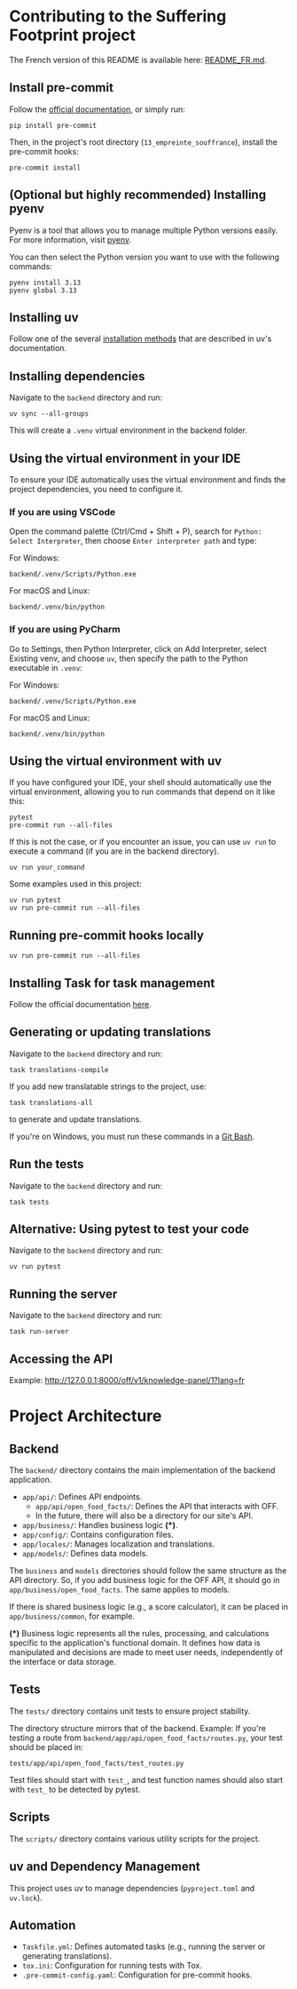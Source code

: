 # Contributing to the Suffering Footprint project

The French version of this README is available here: [README_FR.md](README_FR.md).

## Install pre-commit

Follow the [official documentation](https://pre-commit.com/), or simply run:

    pip install pre-commit

Then, in the project's root directory (`13_empreinte_souffrance`), install the pre-commit hooks:

    pre-commit install

## (Optional but highly recommended) Installing pyenv

Pyenv is a tool that allows you to manage multiple Python versions easily.\
For more information, visit [pyenv](https://github.com/pyenv/pyenv-installer).

You can then select the Python version you want to use with the following commands:

    pyenv install 3.13
    pyenv global 3.13

## Installing uv

Follow one of the several [installation methods](https://docs.astral.sh/uv/getting-started/installation/) that are described in uv's documentation.

## Installing dependencies

Navigate to the `backend` directory and run:

    uv sync --all-groups

This will create a `.venv` virtual environment in the backend folder.

## Using the virtual environment in your IDE

To ensure your IDE automatically uses the virtual environment and finds the project dependencies, you need to configure it.

### If you are using VSCode

Open the command palette (Ctrl/Cmd + Shift + P), search for `Python: Select Interpreter`, then choose `Enter interpreter path` and type:

For Windows:

    backend/.venv/Scripts/Python.exe

For macOS and Linux:

    backend/.venv/bin/python

### If you are using PyCharm

Go to Settings, then Python Interpreter, click on Add Interpreter, select Existing venv, and choose `uv`, then specify the path to the Python executable in `.venv`:

For Windows:

    backend/.venv/Scripts/Python.exe

For macOS and Linux:

    backend/.venv/bin/python

## Using the virtual environment with uv

If you have configured your IDE, your shell should automatically use the virtual environment, allowing you to run commands that depend on it like this:

    pytest
    pre-commit run --all-files

If this is not the case, or if you encounter an issue, you can use `uv run` to execute a command (if you are in the backend directory).

    uv run your_command

Some examples used in this project:

    uv run pytest
    uv run pre-commit run --all-files

## Running pre-commit hooks locally

    uv run pre-commit run --all-files

## Installing Task for task management

Follow the official documentation [here](https://taskfile.dev/installation/).

## Generating or updating translations

Navigate to the `backend` directory and run:

    task translations-compile

If you add new translatable strings to the project, use:

    task translations-all

to generate and update translations.

If you're on Windows, you must run these commands in a [Git Bash](https://gitforwindows.org/).

## Run the tests

Navigate to the `backend` directory and run:

    task tests

## Alternative: Using pytest to test your code

Navigate to the `backend` directory and run:

    uv run pytest

## Running the server

Navigate to the `backend` directory and run:

    task run-server

## Accessing the API

Example: <http://127.0.0.1:8000/off/v1/knowledge-panel/1?lang=fr>


# Project Architecture

## Backend

The `backend/` directory contains the main implementation of the backend application.

- `app/api/`: Defines API endpoints.
  - `app/api/open_food_facts/`: Defines the API that interacts with OFF.
  - In the future, there will also be a directory for our site's API.
- `app/business/`: Handles business logic **(*)**.
- `app/config/`: Contains configuration files.
- `app/locales/`: Manages localization and translations.
- `app/models/`: Defines data models.

The `business` and `models` directories should follow the same structure as the API directory. So, if you add business logic for the OFF API, it should go in `app/business/open_food_facts`. The same applies to models.

If there is shared business logic (e.g., a score calculator), it can be placed in `app/business/common`, for example.

**(*)** Business logic represents all the rules, processing, and calculations specific to the application's functional domain. It defines how data is manipulated and decisions are made to meet user needs, independently of the interface or data storage.

## Tests

The `tests/` directory contains unit tests to ensure project stability.

The directory structure mirrors that of the backend. Example: If you're testing a route from `backend/app/api/open_food_facts/routes.py`, your test should be placed in:

    tests/app/api/open_food_facts/test_routes.py

Test files should start with `test_`, and test function names should also start with `test_` to be detected by pytest.

## Scripts

The `scripts/` directory contains various utility scripts for the project.

## uv and Dependency Management

This project uses uv to manage dependencies (`pyproject.toml` and `uv.lock`).

## Automation

- `Taskfile.yml`: Defines automated tasks (e.g., running the server or generating translations).
- `tox.ini`: Configuration for running tests with Tox.
- `.pre-commit-config.yaml`: Configuration for pre-commit hooks.
